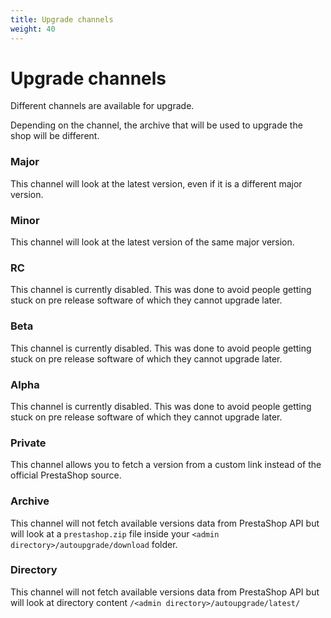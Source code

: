 ```yaml
---
title: Upgrade channels
weight: 40
---
```


# Upgrade channels

Different channels are available for upgrade.

Depending on the channel, the archive that will be used to upgrade the shop will be different.


### Major

This channel will look at the latest version, even if it is a different major version.

### Minor

This channel will look at the latest version of the same major version.

### RC

This channel is currently disabled. This was done to avoid people getting stuck on pre release software of which they cannot upgrade later.

### Beta

This channel is currently disabled. This was done to avoid people getting stuck on pre release software of which they cannot upgrade later.

### Alpha

This channel is currently disabled. This was done to avoid people getting stuck on pre release software of which they cannot upgrade later.

### Private

This channel allows you to fetch a version from a custom link instead of the official PrestaShop source.

### Archive

This channel will not fetch available versions data from PrestaShop API but will look at a `prestashop.zip` file inside your `<admin directory>/autoupgrade/download` folder.

### Directory

This channel will not fetch available versions data from PrestaShop API but will look at directory content `/<admin directory>/autoupgrade/latest/`
